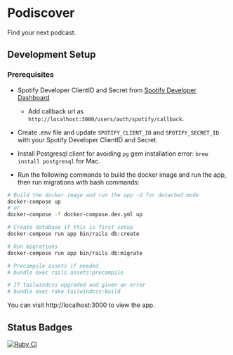 # Podiscover

Find your next podcast.

## Development Setup

### Prerequisites

- Spotify Developer ClientID and Secret from [Spotify Developer Dashboard](https://developer.spotify.com/dashboard/) 
    - Add callback url as `http://localhost:3000/users/auth/spotify/callback`.

- Create .env file and update `SPOTIFY_CLIENT_ID` and `SPOTIFY_SECRET_ID` with your Spotify Developer ClientID and Secret.

- Install Postgresql client for avoiding `pg` gem installation error: `brew install postgresql` for Mac.

- Run the following commands to build the docker image and run the app, then run migrations with bash commands:

```bash
# Build the docker image and run the app -d for detached mode
docker-compose up
# or 
docker-compose -f docker-compose.dev.yml up

# Create database if this is first setup
docker-compose run app bin/rails db:create

# Run migrations
docker-compose run app bin/rails db:migrate

# Precompile assets if needed
# bundle exec rails assets:precompile

# If tailwindcss upgraded and given an error
# bundle exec rake tailwindcss:build
```

You can visit http://localhost:3000 to view the app.

## Status Badges
[![Ruby CI](https://github.com/enderahmetyurt/podiscover/actions/workflows/compile.yml/badge.svg?branch=main)](https://github.com/enderahmetyurt/podiscover/actions/workflows/compile.yml)
